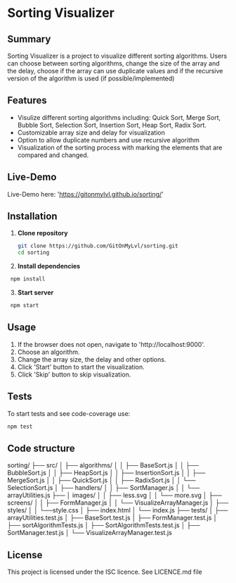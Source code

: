 # Sorting Visualizer

## Summary
Sorting Visualizer is a project to visualize different sorting algorithms. Users can choose between sorting algorithms, change the size of the array and the delay, choose if the array can use duplicate values and if the recursive version of the algorithm is used (if possible/implemented)

## Features
- Visulize different sorting algorithms including: Quick Sort, Merge Sort, Bubble Sort, Selection Sort, Insertion Sort, Heap Sort, Radix Sort.
- Customizable array size and delay for visualization
- Option to allow duplicate numbers and use recursive algorithm
- Visualization of the sorting process with marking the elements that are compared and changed.

## Live-Demo
Live-Demo here:
'https://gitonmylvl.github.io/sorting/'

## Installation

1. **Clone repository**
   ```bash
   git clone https://github.com/GitOnMyLvl/sorting.git
   cd sorting
   ```
2. **Install dependencies**
  ```bash
   npm install
   ```
3. **Start server**
  ```bash
   npm start
   ```

## Usage

1. If the browser does not open, navigate to 'http://localhost:9000'.
2. Choose an algorithm.
3. Change the array size, the delay and other options.
4. Click 'Start' button to start the visualization.
5. Click 'Skip' button to skip visualization.

## Tests
To start tests and see code-coverage use:
```bash
npm test
```

## Code structure

sorting/
├── src/
│   ├── algorithms/
│   │   ├── BaseSort.js
│   │   ├── BubbleSort.js
│   │   ├── HeapSort.js
│   │   ├── InsertionSort.js
│   │   ├── MergeSort.js
│   │   ├── QuickSort.js
│   │   ├── RadixSort.js
│   │   └── SelectionSort.js
│   ├── handlers/
│   │   ├── SortManager.js
│   │   └── arrayUtilities.js
├── │ images/
│   │   ├── less.svg
│   │   └── more.svg
│   ├── screens/
│   │   ├── FormManager.js
│   │   └── VisualizeArrayManager.js
│   ├── styles/
│   │   └──style.css
│   ├── index.html
│   └── index.js
├── tests/
│   ├── arrayUtilities.test.js
│   ├── BaseSort.test.js
│   ├── FormManager.test.js
│   ├── sortAlgorithmTests.js
│   ├── SortAlgorithmTests.test.js
│   ├── SortManager.test.js
│   └── VisualizeArrayManager.test.js

## License
This project is licensed under the ISC licence. See LICENCE.md file



